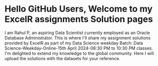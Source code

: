 # Hello GitHub Users, Welcome to my ExcelR assignments Solution pages

 I am Rahul P, an aspiring Data Scientist currently employed as an Oracle Database Administrator. This is where I'll share my assignment solutions provided by ExcelR as part of my Data Science weekday Batch: Data Science-Weekday-Online-15th April 2024-08:30 PM to 10:30 PM classes. I'm delighted to extend my knowledge to the global community. Here I will upload the solutions with the datasets for your reference.
